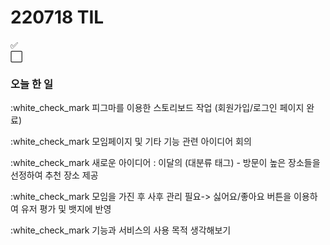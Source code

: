 # 220718 TIL

:white_check_mark: <br>
:white_large_square: 

### 오늘 한 일
<p>:white_check_mark 피그마를 이용한 스토리보드 작업 (회원가입/로그인 페이지 완료)</p>
<p>:white_check_mark 모임페이지 및 기타 기능 관련 아이디어 회의</p>
<p>:white_check_mark 새로운 아이디어 : 이달의 (대분류 태그) - 방문이 높은 장소들을 선정하여 추천 장소 제공</p>
<p>:white_check_mark 모임을 가진 후 사후 관리 필요-> 싫어요/좋아요 버튼을 이용하여 유저 평가 및 뱃지에 반영</p>
<p>:white_check_mark 기능과 서비스의 사용 목적 생각해보기</p>
